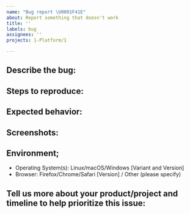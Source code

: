 ```yaml
---
name: "Bug report \U0001F41E"
about: Report something that doesn't work
title: ''
labels: bug
assignees: ''
projects: 1-Platform/1

---
```


<!--
A Bug is a superset of regressions, but it doesn't have to have worked on One Platform previously. Please provide as much relevant info as possible.

Before opening a new issue, please search existing issues https://github.com/1-Platform/one-platform/issues
-->

## Describe the bug:
<!-- A clear and concise description of what the bug is. -->

## Steps to reproduce:
<!--
1. Do '...'
2. Click on '....'
3. See error

For the fastest support, provide a working demo or minimal reproduction using tools such as [codepen](https://codepen.io/) or [jsfiddle](https://jsfiddle.net/)
-->

## Expected behavior:
<!-- A clear and concise description of what you expected to happen. -->

## Screenshots:
<!-- If applicable, add screenshots to help explain your problem. -->


## Environment;

- Operating System(s): Linux/macOS/Windows [Variant and Version]
- Browser: Firefox/Chrome/Safari [Version] / Other (please specify)

## Tell us more about your product/project and timeline to help prioritize this issue:
<!--
* What product/project does this impact?
* List product/project release(s) and timelines.
* Is this a customer reported blocking issue?
-->
